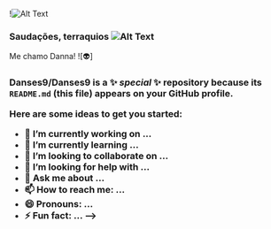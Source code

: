 
!![Alt Text](https://media.giphy.com/media/KfBbmcllklLRdwO0Ep/giphy.gif)

### Saudações, terraquios ![Alt Text](:vulcan_salute:) 
Me chamo Danna!   ![:alien:]<h3>


**Danses9/Danses9** is a ✨ _special_ ✨ repository because its `README.md` (this file) appears on your GitHub profile.

Here are some ideas to get you started:

- 🔭 I’m currently working on ...
- 🌱 I’m currently learning ...
- 👯 I’m looking to collaborate on ...
- 🤔 I’m looking for help with ...
- 💬 Ask me about ...
- 📫 How to reach me: ...
- 😄 Pronouns: ...
- ⚡ Fun fact: ...
-->
